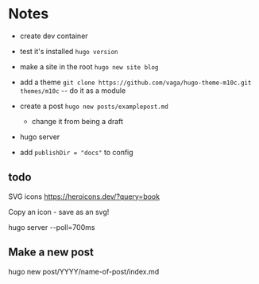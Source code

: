# Notes

- create dev container
- test it's installed `hugo version`
- make a site in the root `hugo new site blog`
- add a theme `git clone https://github.com/vaga/hugo-theme-m10c.git themes/m10c` -- do it as a module
- create a post `hugo new posts/examplepost.md`
  - change it from being a draft
- hugo server

- add `publishDir = "docs"` to config

## todo

SVG icons
https://heroicons.dev/?query=book

Copy an icon - save as an svg!

hugo server --poll=700ms

## Make a new post

hugo new post/YYYY/name-of-post/index.md